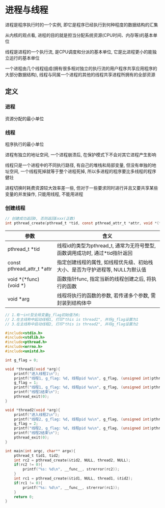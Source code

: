 <!--
 * @Brief        : 
 * @Author       : dmjcb
 * @Date         : 2021-11-13 17:31:05
 * @LastEditors  : dmjcb@outlook.com
 * @LastEditTime : 2024-09-27 20:10:15
-->

# 进程与线程

进程是程序执行时的一个实例, 即它是程序已经执行到何种程度的数据结构的汇集

从内核的观点看, 进程的目的就是担当分配系统资源(CPU时间、内存等)的基本单位

线程是进程的一个执行流, 是CPU调度和分派的基本单位, 它是比进程更小的能独立运行的基本单位

一个进程由几个线程组成(拥有很多相对独立的执行流的用户程序共享应用程序的大部分数据结构), 线程与同属一个进程的其他的线程共享进程所拥有的全部资源

## 定义

### 进程

资源分配的最小单位

### 线程

程序执行的最小单位

进程有独立的地址空间, 一个进程崩溃后, 在保护模式下不会对其它进程产生影响

线程只是一个进程中的不同执行路径, 有自己的堆栈和局部变量, 但没有单独的地址空间, 一个线程死掉就等于整个进程死掉, 所以多进程的程序要比多线程的程序健壮

进程切换时耗费资源较大效率差一些, 但对于一些要求同时进行并且又要共享某些变量的并发操作, 只能用线程, 不能用进程

### 创建线程

```c
// 创建成功返回0, 否则返回Exxx(正数)
int pthread_create(pthread_t *tid, const pthread_attr_t *attr, void *(*func) (void *), void *arg);
```

| 参数                       | 含义                                                                    |
| -------------------------- | ---------------------------------------------------------------------- |
| pthread_t \*tid            | 线程id的类型为pthread_t, 通常为无符号整型, 函数调用成功时, 通过*tid指针返回 |
| const pthread_attr_t *attr | 指定创建线程的属性, 如线程优先级、初始栈大小、是否为守护进程等, NULL为默认值 |
| void *(*func) (void *)     | 函数指针func, 指定当新的线程创建之后, 将执行的函数                        |
| void *arg                  | 线程将执行的函数的参数, 若传递多个参数, 需封装到结构体中                   |

```c
// 1.有一int型全局变量g_flag初始值为0;
// 2.在主线称中起动线程1, 打印"this is thread1", 并将g_flag设置为1
// 3.在主线称中启动线程2, 打印"this is thread2", 并将g_flag设置为2

#include<stdio.h>
#include<stdlib.h>
#include<pthread.h>
#include<errno.h>
#include<unistd.h>

int g_flag = 0;

void *thread1(void *arg){
    printf("进入线程1\n");
    printf("线程1, g_flag: %d, 线程pid %u\n", g_flag, (unsigned int)pthread_self());
    g_flag = 1;
    printf("线程1, g_flag: %d, 线程pid %u\n", g_flag, (unsigned int)pthread_self());
    printf("线程1结束\n");
    pthread_exit(0);
}

void *thread2(void *arg){
    printf("进入线程2\n");
    printf("线程2, g_flag: %d, 线程pid %u\n", g_flag, (unsigned int)pthread_self());
    g_flag = 2;
    printf("线程2, g_flag: %d, 线程pid %u\n", g_flag, (unsigned int)pthread_self());
    printf("线程2结束\n");
    pthread_exit(0);
}

int main(int argc, char** argv){
    pthread_t tid1, tid2;
    int rc2 = pthread_create(&tid2, NULL, thread2, NULL);
    if(rc2 != 0){
        printf("%s: %d\n", __func__, strerror(rc2));
    }
    int rc1 = pthread_create(&tid1, NULL, thread1, &tid2);
    if(rc1 != 0){
        printf("%s: %d\n", __func__, strerror(rc1));
    }
    return 0;
}
```
